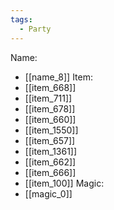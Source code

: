 ```yaml
---
tags:
  - Party
---
```

Name:
- [[name_8]]
Item:
- [[item_668]]
- [[item_711]]
- [[item_678]]
- [[item_660]]
- [[item_1550]]
- [[item_657]]
- [[item_1361]]
- [[item_662]]
- [[item_666]]
- [[item_100]]
Magic:
- [[magic_0]]
